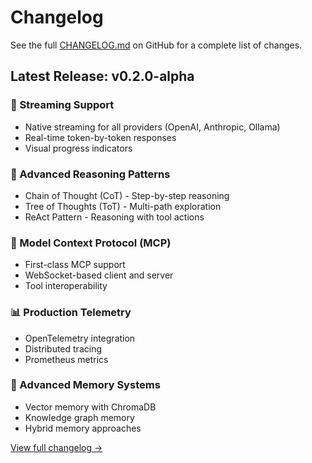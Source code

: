 # Changelog

See the full [CHANGELOG.md](https://github.com/agenticraft/agenticraft/blob/main/CHANGELOG.md) on GitHub for a complete list of changes.

## Latest Release: v0.2.0-alpha

### 🌊 Streaming Support
- Native streaming for all providers (OpenAI, Anthropic, Ollama)
- Real-time token-by-token responses
- Visual progress indicators

### 🧠 Advanced Reasoning Patterns
- Chain of Thought (CoT) - Step-by-step reasoning
- Tree of Thoughts (ToT) - Multi-path exploration
- ReAct Pattern - Reasoning with tool actions

### 🔌 Model Context Protocol (MCP)
- First-class MCP support
- WebSocket-based client and server
- Tool interoperability

### 📊 Production Telemetry
- OpenTelemetry integration
- Distributed tracing
- Prometheus metrics

### 💾 Advanced Memory Systems
- Vector memory with ChromaDB
- Knowledge graph memory
- Hybrid memory approaches

[View full changelog →](https://github.com/agenticraft/agenticraft/blob/main/CHANGELOG.md)
